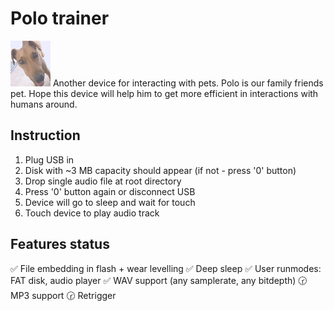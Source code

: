 # Polo trainer
![Polo](https://github.com/arhico/POLO_TRAINER/blob/main/main/polo_s.jpg?raw=true)
Another device for interacting with pets. Polo is our family friends pet. Hope this device will help him to get more efficient in interactions with humans around.

## Instruction
1. Plug USB in
2. Disk with ~3 MB capacity should appear (if not - press '0' button)
3. Drop single audio file at root directory
4. Press '0' button again or disconnect USB
5. Device will go to sleep and wait for touch
6. Touch device to play audio track

## Features status
✅ File embedding in flash + wear levelling
✅ Deep sleep
✅ User runmodes: FAT disk, audio player
✅ WAV support (any samplerate, any bitdepth)
🕝 MP3 support
🕝 Retrigger
